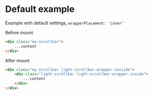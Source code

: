 # Default example

Example with default settings, `wrapperPlacement: 'inner'`

<script setup>
import DefaultExample from './default.vue'
</script>
<DefaultExample/>

Before mount
```html
<div class="my-scrollbar">
    ...content
</div>
```

After mount
```html
<div class="my-scrollbar light-scrollbar-wrapper-outside">
    <div class="light-scrollbar light-scrollbar-wrapper-inside">
        ...content
    </div>
</div>
```

